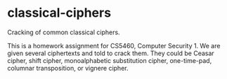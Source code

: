 classical-ciphers
=================

Cracking of common classical ciphers.

This is a homework assignment for CS5460, Computer Security 1. We are given several ciphertexts and told to crack them. They could be Ceasar cipher, shift cipher, monoalphabetic substitution cipher, one-time-pad, columnar transposition, or vignere cipher.
